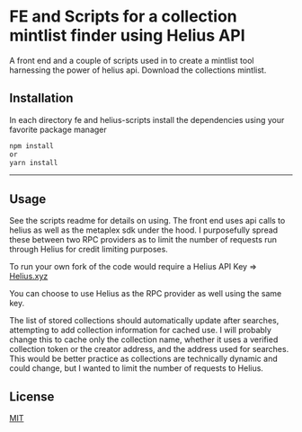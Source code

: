 # FE and Scripts for a collection mintlist finder using Helius API

A front end and a couple of scripts used in to create a mintlist tool harnessing the power of helius api. Download the collections mintlist.

## Installation

In each directory fe and helius-scripts install the dependencies using your favorite package manager

```bash
npm install
or
yarn install
```

---

## Usage

See the scripts readme for details on using. The front end uses api calls to helius as well as the metaplex sdk under the hood. I purposefully spread these between two RPC providers as to limit the number of requests run through Helius for credit limiting purposes.

To run your own fork of the code would require a Helius API Key => [Helius.xyz](https://helius.xyz/)

You can choose to use Helius as the RPC provider as well using the same key.

The list of stored collections should automatically update after searches, attempting to add collection information for cached use. I will probably change this to cache only the collection name, whether it uses a verified collection token or the creator address, and the address used for searches. This would be better practice as collections are technically dynamic and could change, but I wanted to limit the number of requests to Helius.

## License

[MIT](https://choosealicense.com/licenses/mit/)
